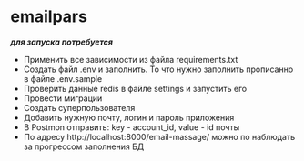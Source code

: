 # emailpars

***для запуска потребуется***

- Применить все зависимости из файла requirements.txt 
- Создать файл .env и заполнить. То что нужно заполнить прописанно в файле .env.sample
- Проверить данные redis в файле settings и запустить его 
- Провести миграции 
- Создать суперпользователя 
- Добавить нужную почту,  логин и пароль приложения 
- В Postmon отправить: key - account_id,  value - id почты
- По адресу http://localhost:8000/email-massage/ можно по наблюдать за прогрессом заполнения БД
